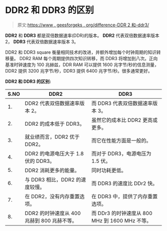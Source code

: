 # DDR2 和 DDR3 的区别

> 原文:[https://www . geesforgeks . org/difference-DDR 2 和-ddr3/](https://www.geeksforgeeks.org/difference-between-ddr2-and-ddr3/)

**DDR2** 和 **DDR3** 都是双倍数据速率(DDR)的版本。
**DDR2** 代表双倍数据速率版本 2， **DDR3** 代表双倍数据速率版本 3。

DDR2 和 DDR3 square 衡量相同技术的改进，并额外增加每个时钟周期的知识转移量。
DDR2 RAM 每个周期提供四次知识转移，而 DDR3 将增加到八次。正向基准时钟速度为 100 兆赫兹，DDR RAM 可以提供 1600 兆字节/秒的信息测量，DDR2 提供 3200 兆字节/秒，DDR3 提供 6400 兆字节/秒。很多通常更好。

**DDR2 和 DDR3 的区别:**

<center>

| S.NO | DDR2 | DDR3 |
| --- | --- | --- |
| 1. | DDR2 代表双倍数据速率版本 2。 | 而 DDR3 代表双倍数据速率版本 3。 |
| 2. | DDR2 的成本低于 DDR3。 | 虽然它的成本比 DDR2 更高或更多。 |
| 3. | 就业绩而言，DDR2 优于 DDR2。 | 而它在性能方面是一般的。 |
| 4. | DDR2 的电源电压大于 1.8 伏的 DDR3。 | 而对于 DDR3，电源电压为 1.5 伏。 |
| 5. | DDR2 消耗更多的能量。 | 同时功耗更低。 |
| 6. | 与 DDR3 相比，DDR2 的速度较慢。 | 而 DDR3 的速度比 DDr2 快。 |
| 7. | 在 DDR2，没有内存重置选项。 | 在 DDR3 中，提供了内存重置选项。 |
| 8. | DDR2 的时钟速度从 400 兆赫到 800 兆赫不等。 | 而 DDr3 的时钟速度从 800 MHz 到 1600 MHz 不等。 |

</center>